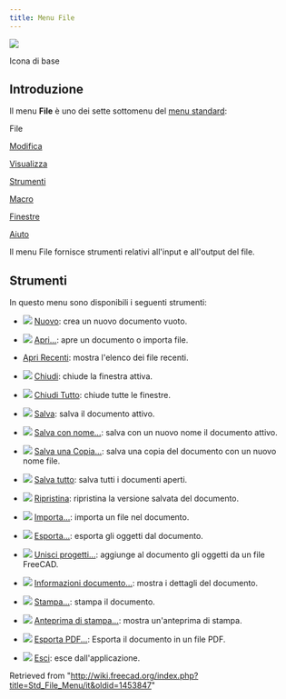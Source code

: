 ```yaml
---
title: Menu File
---
```


![](/images/Freecad.svg)

Icona di base

## Introduzione

Il menu **File** è uno dei sette sottomenu del [menu standard](/Standard_Menu/it "Standard Menu/it"):

File

[Modifica](/Std_Edit_Menu/it "Std Edit Menu/it")

[Visualizza](/Std_View_Menu/it "Std View Menu/it")

[Strumenti](/Std_Tools_Menu/it "Std Tools Menu/it")

[Macro](/Std_Macro_Menu/it "Std Macro Menu/it")

[Finestre](/Std_Windows_Menu/it "Std Windows Menu/it")

[Aiuto](/Std_Help_Menu/it "Std Help Menu/it")

Il menu File fornisce strumenti relativi all'input e all'output del file.

## Strumenti

In questo menu sono disponibili i seguenti strumenti:

- ![](/images/Std_New.svg) [Nuovo](/Std_New/it "Std New/it"): crea un nuovo documento vuoto.

- ![](/images/Std_Open.svg) [Apri...](/Std_Open/it "Std Open/it"): apre un documento o importa file.

* [Apri Recenti](/Std_RecentFiles/it "Std RecentFiles/it"): mostra l'elenco dei file recenti.

- ![](/images/Std_CloseActiveWindow.svg) [Chiudi](/Std_CloseActiveWindow/it "Std CloseActiveWindow/it"): chiude la finestra attiva.

- ![](/images/Std_CloseAllWindows.svg) [Chiudi Tutto](/Std_CloseAllWindows/it "Std CloseAllWindows/it"): chiude tutte le finestre.

- ![](/images/Std_Save.svg) [Salva](/Std_Save/it "Std Save/it"): salva il documento attivo.

- ![](/images/Std_SaveAs.svg) [Salva con nome...](/Std_SaveAs/it "Std SaveAs/it"): salva con un nuovo nome il documento attivo.

- ![](/images/Std_SaveCopy.svg) [Salva una Copia...](/Std_SaveCopy/it "Std SaveCopy/it"): salva una copia del documento con un nuovo nome file.

- ![](/images/Std_SaveAll.svg) [Salva tutto](/Std_SaveAll/it "Std SaveAll/it"): salva tutti i documenti aperti.

- ![](/images/Std_Revert.svg) [Ripristina](/Std_Revert/it "Std Revert/it"): ripristina la versione salvata del documento.

- ![](/images/Std_Import.svg) [Importa...](/Std_Import/it "Std Import/it"): importa un file nel documento.

- ![](/images/Std_Export.svg) [Esporta...](/Std_Export/it "Std Export/it"): esporta gli oggetti dal documento.

- ![](/images/Std_MergeProjects.svg) [Unisci progetti...](/Std_MergeProjects/it "Std MergeProjects/it"): aggiunge al documento gli oggetti da un file FreeCAD.

- ![](/images/Std_ProjectInfo.svg) [Informazioni documento...](/Std_ProjectInfo/it "Std ProjectInfo/it"): mostra i dettagli del documento.

- ![](/images/Std_Print.svg) [Stampa...](/Std_Print/it "Std Print/it"): stampa il documento.

- ![](/images/Std_PrintPreview.svg) [Anteprima di stampa...](/Std_PrintPreview/it "Std PrintPreview/it"): mostra un'anteprima di stampa.

- ![](/images/Std_PrintPdf.svg) [Esporta PDF...](/Std_PrintPdf/it "Std PrintPdf/it"): Esporta il documento in un file PDF.

- ![](/images/Std_Quit.svg) [Esci](/Std_Quit/it "Std Quit/it"): esce dall'applicazione.

Retrieved from "<http://wiki.freecad.org/index.php?title=Std_File_Menu/it&oldid=1453847>"
